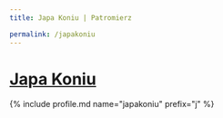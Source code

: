 ```yaml
---
title: Japa Koniu | Patromierz

permalink: /japakoniu
---
```


# [Japa Koniu](https://patronite.pl/japakoniu)

{% include profile.md name="japakoniu" prefix="j" %}
